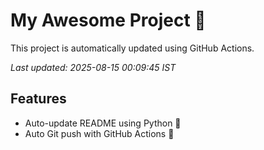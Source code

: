 # My Awesome Project 🚀

This project is automatically updated using GitHub Actions.

_Last updated: 2025-08-15 00:09:45 IST_

## Features
- Auto-update README using Python 🐍
- Auto Git push with GitHub Actions 🤖
